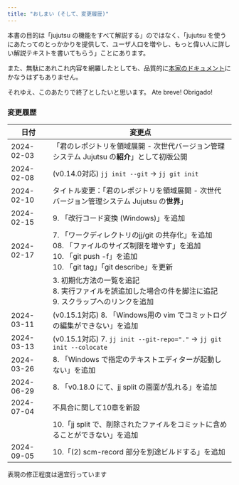 ```yaml
---
title: "おしまい (そして、変更履歴)"
---
```

本書の目的は「jujutsu の機能をすべて解説する」のではなく、「jujutsu を使うにあたってのとっかかりを提供して、ユーザ人口を増やし、もっと偉い人に詳しい解説テキストを書いてもらう」ことにあります。

また、無駄にあれこれ内容を網羅したとしても、品質的に[本家のドキュメント][docs]にかなうはずもありません。

それゆえ、このあたりで終了としたいと思います。 Ate breve! Obrigado!

[docs]: https://martinvonz.github.io/jj/latest/

### 変更履歴

| 日付       | 変更点 |
|------------|--------|
| 2024-02-03 | 「君のレポジトリを領域展開 - 次世代バージョン管理システム Jujutsu の**紹介**」として初版公開 |
| 2024-02-08 | (v0.14.0対応) `jj init --git` → `jj git init` |
| 2024-02-10 | タイトル変更：「君のレポジトリを領域展開 - 次世代バージョン管理システム Jujutsu の**世界**」 |
| 2024-02-15 | 9. 「改行コード変換 (Windows)」を追加
| 2024-02-17 | 7. 「ワークディレクトリのjj/git の共存化」を追加<br />08. 「ファイルのサイズ制限を増やす」を追加<br />10. 「git push -f」を追加 <br />10. 「git tag」「git describe」を更新 |
|            | 3. 初期化方法の一覧を追記<br />8. 実行ファイルを誤追加した場合の件を脚注に追記<br />9. スクラップへのリンクを追加 |
| 2024-03-11 | (v0.15.1対応) 8. 「Windows用の vim でコミットログの編集ができない」を追加
| 2024-03-13 | (v0.15.1対応) 7. `jj init --git-repo="."` → `jj git init --colocate`
| 2024-03-26 | 8. 「Windows で指定のテキストエディターが起動しない」を追加
| 2024-06-29 | 8. 「v0.18.0 にて、jj split の画面が乱れる」を追加
| 2024-07-04 | 不具合に関して10章を新設
|            | 10.「jj split で、削除されたファイルをコミットに含めることができない」を追加
| 2024-09-05 | 10.「(2) scm-record 部分を別途ビルドする」を追加

表現の修正程度は適宜行っています
